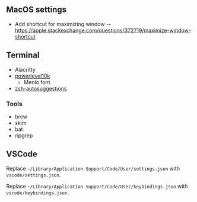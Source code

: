
## MacOS settings

* Add shortcut for maximizing window -- https://apple.stackexchange.com/questions/372719/maximize-window-shortcut

## Terminal

* Alacritty
* [powerlevel10k](https://github.com/romkatv/powerlevel10k)
    * Menlo font
* [zsh-autosuggestions](https://github.com/zsh-users/zsh-autosuggestions)

### Tools

* brew
* skim
* bat
* ripgrep


## VSCode

Replace `~/Library/Application Support/Code/User/settings.json` with `vscode/settings.json`.

Replace `~/Library/Application Support/Code/User/keybindings.json` with `vscode/keybindings.json`.